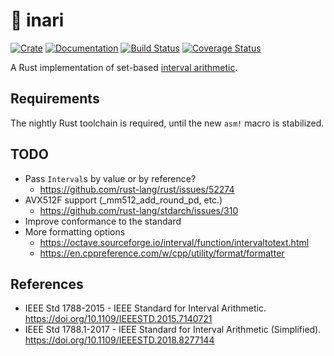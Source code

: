 # :fox_face: inari

[![Crate](https://img.shields.io/crates/v/inari.svg)](https://crates.io/crates/inari)
[![Documentation](https://docs.rs/inari/badge.svg)](https://docs.rs/inari)
[![Build Status](https://img.shields.io/github/workflow/status/mizuno-gsinet/inari/build)](https://github.com/mizuno-gsinet/inari/actions?query=workflow%3Abuild)
[![Coverage Status](https://img.shields.io/coveralls/github/mizuno-gsinet/inari/master)](https://coveralls.io/github/mizuno-gsinet/inari?branch=master)

A Rust implementation of set-based [interval arithmetic](https://en.wikipedia.org/wiki/Interval_arithmetic).

## Requirements

The nightly Rust toolchain is required, until the new `asm!` macro is stabilized.

## TODO

- Pass `Interval`s by value or by reference?
  - https://github.com/rust-lang/rust/issues/52274
- AVX512F support (_mm512_add_round_pd, etc.)
  - https://github.com/rust-lang/stdarch/issues/310
- Improve conformance to the standard
- More formatting options
  - https://octave.sourceforge.io/interval/function/intervaltotext.html
  - https://en.cppreference.com/w/cpp/utility/format/formatter

## References

- IEEE Std 1788-2015 - IEEE Standard for Interval Arithmetic. https://doi.org/10.1109/IEEESTD.2015.7140721
- IEEE Std 1788.1-2017 - IEEE Standard for Interval Arithmetic (Simplified). https://doi.org/10.1109/IEEESTD.2018.8277144

